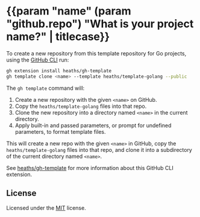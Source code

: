 # {{param "name" (param "github.repo") "What is your project name?" | titlecase}}

<!-- {{if 0}} -->
To create a new repository from this template repository for Go projects,
using the [GitHub CLI](https://github.com/cli/cli) run:

```bash
gh extension install heaths/gh-template
gh template clone <name> --template heaths/template-golang --public
```

The `gh template` command will:

1. Create a new repository with the given `<name>` on GitHub.
2. Copy the `heaths/template-golang` files into that repo.
3. Clone the new repository into a directory named `<name>` in the current directory.
4. Apply built-in and passed parameters, or prompt for undefined parameters, to format template files.

This will create a new repo with the given `<name>` in GitHub, copy the
`heaths/template-golang` files into that repo, and clone it into a
subdirectory of the current directory named `<name>`.

See [heaths/gh-template](https://github.com/heaths/gh-template) for more information
about this GitHub CLI extension.
<!-- {{end}} -->

## License

Licensed under the [MIT](LICENSE.txt) license.
